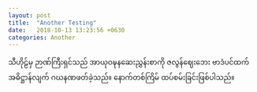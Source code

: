```yaml
---
layout: post
title:  "Another Testing"
date:   2018-10-13 13:23:56 +0630
categories: Another
---
```

သီဟိုဠ်မှ ဉာဏ်ကြီးရှင်သည် အာယုဝဍ္ဎနဆေးညွှန်းစာကို ဇလွန်ဈေးဘေး ဗာဒံပင်ထက် အဓိဋ္ဌာန်လျက် ဂဃနဏဖတ်ခဲ့သည်။ နောက်တစ်ကြိမ် ထပ်စမ်းခြင်းဖြစ်ပါသည်။
